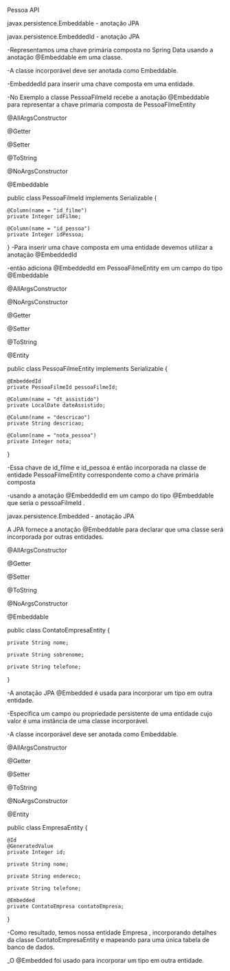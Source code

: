 Pessoa API

javax.persistence.Embeddable - anotação JPA

javax.persistence.EmbeddedId - anotação JPA

-Representamos uma chave primária composta no Spring Data usando a anotação @Embeddable em uma classe.

-A classe incorporável deve ser anotada como Embeddable.

-EmbeddedId para inserir uma chave composta em uma entidade.

-No Exemplo a classe PessoaFilmeId recebe a anotação @Embeddable para representar a chave primaria composta de PessoaFilmeEntity

@AllArgsConstructor

@Getter

@Setter

@ToString

@NoArgsConstructor

@Embeddable

public class PessoaFilmeId implements Serializable {

    @Column(name = "id_filme")
    private Integer idFilme;

    @Column(name = "id_pessoa")
    private Integer idPessoa;

}
-Para inserir  uma chave composta em uma entidade devemos utilizar a anotação @EmbeddedId

-então adiciona @EmbeddedId em PessoaFilmeEntity em um campo do tipo @Embeddable

@AllArgsConstructor

@NoArgsConstructor

@Getter

@Setter

@ToString

@Entity

public class PessoaFilmeEntity implements Serializable {

    @EmbeddedId
    private PessoaFilmeId pessoaFilmeId;

    @Column(name = "dt_assistido")
    private LocalDate dateAssistido;

    @Column(name = "descricao")
    private String descricao;

    @Column(name = "nota_pessoa")
    private Integer nota;

}

-Essa chave de id_filme e id_pessoa é então incorporada na classe de entidade PessoaFilmeEntity correspondente  como a chave primária composta 

-usando a anotação @EmbeddedId em um campo do tipo @Embeddable que seria o pessoaFilmeId .


javax.persistence.Embedded - anotação JPA

A JPA fornece a anotação @Embeddable  para declarar que uma classe será incorporada por outras entidades.


@AllArgsConstructor

@Getter

@Setter

@ToString

@NoArgsConstructor

@Embeddable

public class ContatoEmpresaEntity {

    private String nome;

    private String sobrenome;

    private String telefone;

    
}

-A anotação JPA @Embedded é usada para incorporar um tipo em outra entidade.

-Especifica um campo ou propriedade persistente de uma entidade cujo valor é uma instância de uma classe incorporável.

-A classe incorporável deve ser anotada como Embeddable.

@AllArgsConstructor

@Getter

@Setter

@ToString

@NoArgsConstructor

@Entity

public class EmpresaEntity {

    @Id
    @GeneratedValue
    private Integer id;

    private String nome;

    private String endereco;

    private String telefone;

    @Embedded
    private ContatoEmpresa contatoEmpresa;
  
}

-Como resultado, temos nossa entidade Empresa , incorporando detalhes da classe ContatoEmpresaEntity e mapeando para uma única tabela de banco de dados.

_O @Embedded foi usado para incorporar um tipo em outra entidade.